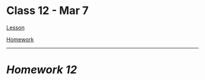 # Class 12 - Mar 7

[Lesson](./Lesson12.pdf)

[Homework](./Homework12.pdf)

---

# **_Homework 12_**
